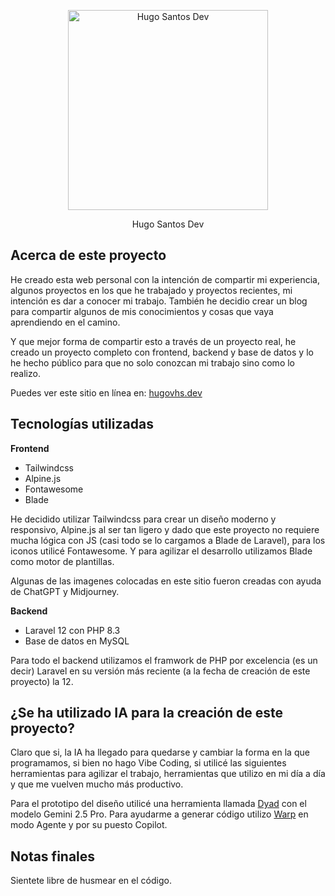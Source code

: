 <p align="center"><a href="https://hugovhs.dev" target="_blank"><img src="https://hugovhs.dev/assets/img/hugo_santos_icon.png" width="320" alt="Hugo Santos Dev"></a></p>

<p align="center">Hugo Santos Dev</p>

## Acerca de este proyecto

He creado esta web personal con la intención de compartir mi experiencia, algunos proyectos en los que he trabajado y proyectos recientes, mi intención es dar a conocer mi trabajo.
También he decidio crear un blog para compartir algunos de mis conocimientos y cosas que vaya aprendiendo en el camino.

Y que mejor forma de compartir esto a través de un proyecto real, he creado un proyecto completo con frontend, backend y base de datos y lo he hecho público para que no solo conozcan mi trabajo sino como lo realizo.

Puedes ver este sitio en línea en: [hugovhs.dev](https://hugovhs.dev)

## Tecnologías utilizadas

**Frontend**
- Tailwindcss
- Alpine.js
- Fontawesome
- Blade

He decidido utilizar Tailwindcss para crear un diseño moderno y responsivo, Alpine.js al ser tan ligero y dado que este proyecto no requiere mucha lógica con JS (casi todo se lo cargamos a Blade de Laravel), para los iconos utilicé Fontawesome. Y para agilizar el desarrollo utilizamos Blade como motor de plantillas.

Algunas de las imagenes colocadas en este sitio fueron creadas con ayuda de ChatGPT y Midjourney.

**Backend**
- Laravel 12 con PHP 8.3
- Base de datos en MySQL

Para todo el backend utilizamos el framwork de PHP por excelencia (es un decir) Laravel en su versión más reciente (a la fecha de creación de este proyecto) la 12.

## ¿Se ha utilizado IA para la creación de este proyecto?

Claro que si, la IA ha llegado para quedarse y cambiar la forma en la que programamos, si bien no hago Vibe Coding, si utilicé las siguientes herramientas para agilizar el trabajo, herramientas que utilizo en mi día a día y que me vuelven mucho más productivo.

Para el prototipo del diseño utilicé una herramienta llamada [Dyad](https://github.com/dyad-sh/dyad) con el modelo Gemini 2.5 Pro.
Para ayudarme a generar código utilizo [Warp](https://www.warp.dev) en modo Agente y por su puesto Copilot.

## Notas finales

Sientete libre de husmear en el código.
